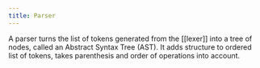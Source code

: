 ```yaml
---
title: Parser
---
```

A parser turns the list of tokens generated from the [[lexer]] into a tree of nodes, called an Abstract Syntax Tree (AST). It adds structure to ordered list of tokens, takes parenthesis and order of operations into account. 
